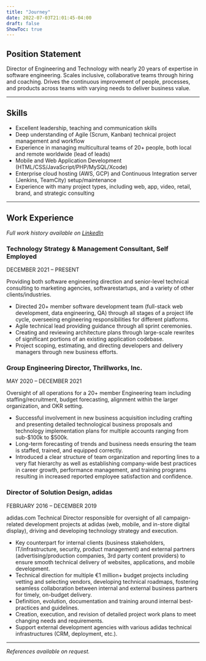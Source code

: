 ```yaml
---
title: "Journey"
date: 2022-07-03T21:01:45-04:00
draft: false
ShowToc: true
---
```


## Position Statement

Director of Engineering and Technology with nearly 20 years of expertise in software engineering. Scales inclusive, collaborative teams through hiring and coaching. Drives the continuous improvement of people, processes, and products across teams with varying needs to deliver business value.

***

## Skills 

* Excellent leadership, teaching and communication skills
* Deep understanding of Agile (Scrum, Kanban) technical project management and workflow
* Experience in managing multicultural teams of 20+ people, both local and remote worldwide (lead of leads)
* Mobile and Web Application Development (HTML/CSS/JavaScript/PHP/MySQL/Xcode)
* Enterprise cloud hosting (AWS, GCP) and Continuous Integration server (Jenkins, TeamCity) setup/maintenance 
* Experience with many project types, including web, app, video, retail, brand, and strategic consulting

***

## Work Experience

_Full work history available on [LinkedIn](https://www.linkedin.com/in/scottkosman/)_ 

### Technology Strategy & Management Consultant, Self Employed 

DECEMBER 2021 – PRESENT

Providing both software engineering direction and senior-level technical consulting to marketing agencies, softwarestartups, and a variety of other clients/industries.

* Directed 20+ member software development team (full-stack web development, data engineering, QA) through all stages of a project life cycle, overseeing engineering responsibilities for different platforms.
* Agile technical lead providing guidance through all sprint ceremonies.
* Creating and reviewing architecture plans through large-scale rewrites of significant portions of an existing application codebase.
* Project scoping, estimating, and directing developers and delivery managers through new business efforts.

### Group Engineering Director, Thrillworks, Inc.	

MAY 2020 – DECEMBER 2021

Oversight of all operations for a 20+ member Engineering team including staffing/recruitment, budget forecasting, alignment within the larger organization, and OKR setting.

* Successful involvement in new business acquisition including crafting and presenting detailed technological business proposals and technology implementation plans for multiple accounts ranging from sub-$100k to $500k.
* Long-term forecasting of trends and business needs ensuring the team is staffed, trained, and equipped correctly.
* Introduced a clear structure of team organization and reporting lines to a very flat hierarchy as well as establishing company-wide best practices in career growth, performance management, and training programs resulting in increased reported employee satisfaction and confidence.

### Director of Solution Design, adidas	

FEBRUARY 2016 – DECEMBER 2019

adidas.com Technical Director responsible for oversight of all campaign-related development projects at adidas (web, mobile, and in-store digital display), driving and developing technology strategy and execution. 

* Key counterpart for internal clients (business stakeholders, IT/infrastructure, security, product management) and external partners (advertising/production companies, 3rd party content providers) to ensure smooth technical delivery of websites, applications, and mobile development. 
* Technical direction for multiple €1 million+ budget projects including vetting and selecting vendors, developing technical roadmaps, fostering seamless collaboration between internal and external business partners for timely, on-budget delivery.
* Definition, evolution, documentation and training around internal best-practices and guidelines.
* Creation, execution, and revision of detailed project work plans to meet changing needs and requirements.
* Support external development agencies with various adidas technical infrastructures (CRM, deployment, etc.).

***

_References available on request._